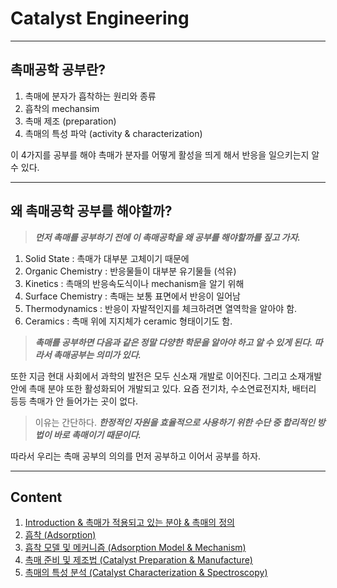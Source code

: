 # Catalyst Engineering

-------------

## 촉매공학 공부란?

1. 촉매에 분자가 흡착하는 원리와 종류
2. 흡착의 mechansim
3. 촉매 제조 (preparation)
4. 촉매의 특성 파악 (activity & characterization)

이 4가지를 공부를 해야 촉매가 분자를 어떻게 활성을 띄게 해서 반응을 일으키는지 알 수 있다.

-------------

## 왜 촉매공학 공부를 해야할까?

> _**먼저 촉매를 공부하기 전에 이 촉매공학을 왜 공부를 해야할까를 짚고 가자.**_

1. Solid State : 촉매가 대부분 고체이기 때문에
2. Organic Chemistry : 반응물들이 대부분 유기물들 (석유)
3. Kinetics : 촉매의 반응속도식이나 mechanism을 알기 위해
4. Surface Chemistry : 촉매는 보통 표면에서 반응이 일어남
5. Thermodynamics : 반응이 자발적인지를 체크하려면 열역학을 알아야 함.
6. Ceramics : 촉매 위에 지지체가 ceramic 형태이기도 함.

> _**촉매를 공부하면 다음과 같은 정말 다양한 학문을 알아야 하고 알 수 있게 된다. 따라서 촉매공부는 의미가 있다.**_

또한 지금 현대 사회에서 과학의 발전은 모두 신소재 개발로 이어진다. 그리고 소재개발 안에 촉매 분야 또한 활성화되어 개발되고 있다. 요즘 전기차, 수소연료전지차, 배터리 등등 촉매가 안 들어가는 곳이 없다.

> 이유는 간단하다. _**한정적인 자원을 효율적으로 사용하기 위한 수단 중 합리적인 방법이 바로 촉매이기 때문이다.**_

따라서 우리는 촉매 공부의 의의를 먼저 공부하고 이어서 공부를 하자.

------------

## Content

1. [Introduction & 촉매가 적용되고 있는 분야 & 촉매의 정의](Chapter/00_Chapter1.md)
2. [흡착 (Adsorption)](Chapter/00_Chapter2.md)
3. [흡착 모델 및 메커니즘 (Adsorption Model & Mechanism)](Chapter/00_Chapter3.md)
4. [촉매 준비 및 제조법 (Catalyst Preparation & Manufacture)](Chapter/00_Chapter4.md)
5. [촉매의 특성 분석 (Catalyst Characterization & Spectroscopy)](Chapter/00_Chapter5.md)
